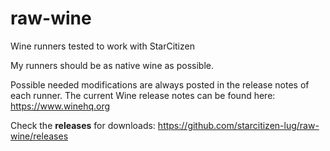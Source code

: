 # raw-wine
Wine runners tested to work with StarCitizen

My runners should be as native wine as possible. 

Possible needed modifications are always posted in the release notes of each runner.
The current Wine release notes can be found here:
https://www.winehq.org

Check the **releases** for downloads:
https://github.com/starcitizen-lug/raw-wine/releases
